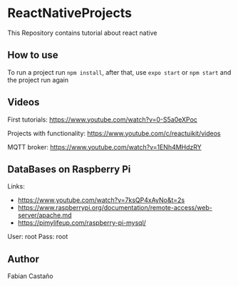 # ReactNativeProjects
This Repository contains tutorial about react native

## How to use

To run a project run `npm install`, after that, use `expo start` or `npm start` and the project run again


## Videos

First tutorials: https://www.youtube.com/watch?v=0-S5a0eXPoc

Projects with functionality: https://www.youtube.com/c/reactuikit/videos

MQTT broker: https://www.youtube.com/watch?v=1ENh4MHdzRY

## DataBases on Raspberry Pi

Links:

- https://www.youtube.com/watch?v=7ksQP4xAyNo&t=2s
- https://www.raspberrypi.org/documentation/remote-access/web-server/apache.md
- https://pimylifeup.com/raspberry-pi-mysql/

User: root
Pass: root


## Author

Fabian Castaño




